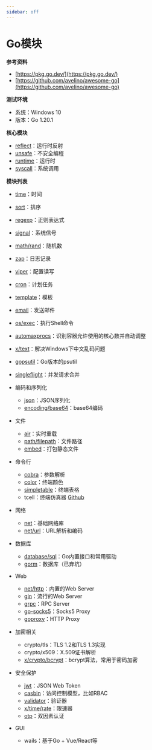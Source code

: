 ```yaml
---
sidebar: off
---
```


# Go模块

**参考资料**

* [https://pkg.go.dev/](https://pkg.go.dev/)
* [https://github.com/avelino/awesome-go](https://github.com/avelino/awesome-go)

**测试环境**

* 系统：Windows 10
* 版本：Go 1.20.1

**核心模块**

* [reflect](https://jinhui.dev/go/modules/reflect.html)：运行时反射
* [unsafe](https://jinhui.dev/go/modules/unsafe.html)：不安全编程
* [runtime](https://jinhui.dev/go/modules/runtime.html)：运行时
* [syscall](https://jinhui.dev/go/modules/syscall.html)：系统调用

**模块列表**

* [time](https://jinhui.dev/go/modules/time.html)：时间
* [sort](https://jinhui.dev/go/modules/sort.html)：排序
* [regexp](https://jinhui.dev/go/modules/regexp.html)：正则表达式
* [signal](https://jinhui.dev/go/modules/signal.html)：系统信号
* [math/rand](https://jinhui.dev/go/modules/math-rand.html)：随机数
* [zap](https://jinhui.dev/go/modules/zap.html)：日志记录
* [viper](https://jinhui.dev/go/modules/viper.html)：配置读写
* [cron](https://jinhui.dev/go/modules/cron.html)：计划任务
* [template](https://jinhui.dev/go/modules/template.html)：模板
* [email](https://jinhui.dev/go/modules/email.html)：发送邮件
* [os/exec](https://jinhui.dev/go/modules/os-exec.html)：执行Shell命令
* [automaxprocs](https://jinhui.dev/go/modules/automaxprocs.html)：识别容器允许使用的核心数并自动调整
* [x/text](https://jinhui.dev/go/modules/x-text.html)：解决Windows下中文乱码问题
* [gopsutil](https://jinhui.dev/go/modules/gopsutil.html)：Go版本的psutil
* [singleflight](https://jinhui.dev/go/modules/singleflight.html)：并发请求合并
* 编码和序列化
  * [json](https://jinhui.dev/go/modules/json.html)：JSON序列化
  * [encoding/base64](https://jinhui.dev/go/modules/encoding-base64.html)：base64编码
* 文件

  * [air](https://jinhui.dev/go/modules/air.html)：实时重载
  * [path/filepath](https://jinhui.dev/go/modules/path-filepath.html)：文件路径
  * [embed](https://jinhui.dev/go/modules/embed.html)：打包静态文件
* 命令行
  * [cobra](https://jinhui.dev/go/modules/cobra.html)：参数解析
  * [color](https://jinhui.dev/go/modules/color.html)：终端颜色
  * [simpletable](https://jinhui.dev/go/modules/simpletable.html)：终端表格
  * tcell：终端仿真器 [Github](https://github.com/gdamore/tcell)
* 网络
  * [net](https://jinhui.dev/go/modules/net.html)：基础网络库
  * [net/url](https://jinhui.dev/go/modules/net-url.html)：URL解析和编码
* 数据库
  * [database/sql](https://jinhui.dev/go/modules/database-sql.html)：Go内置接口和常用驱动
  * [gorm](https://jinhui.dev/go/modules/gorm.html)：数据库（已弃坑）
* Web
  * [net/http](https://jinhui.dev/go/modules/net-http.html)：内置的Web Server
  * [gin](https://jinhui.dev/go/modules/gin.html)：流行的Web Server
  * [grpc](https://jinhui.dev/go/modules/grpc.html)：RPC Server
  * [go-socks5](https://jinhui.dev/go/modules/go-socks5.html)：Socks5 Proxy
  * [goproxy](https://jinhui.dev/go/modules/goproxy.html)：HTTP Proxy
* 加密相关
  * crypto/tls：TLS 1.2和TLS 1.3实现
  * crypto/x509：X.509证书解析
  * [x/crypto/bcrypt](https://jinhui.dev/go/modules/bcrypt.html)：bcrypt算法，常用于密码加密
* 安全保护

  * [jwt](https://jinhui.dev/go/modules/jwt.html)：JSON Web Token
  * [casbin](https://jinhui.dev/go/modules/casbin.html)：访问控制模型，比如RBAC
  * [validator](https://jinhui.dev/go/modules/validator.html)：验证器
  * [x/time/rate](https://jinhui.dev/go/modules/x-time-rate.html)：限速器
  * [otp](https://jinhui.dev/go/modules/otp.html)：双因素认证
* GUI
  * wails：基于Go + Vue/React等
